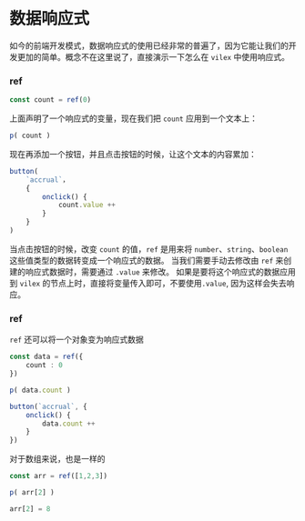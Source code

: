 # 数据响应式

如今的前端开发模式，数据响应式的使用已经非常的普遍了，因为它能让我们的开发更加的简单。概念不在这里说了，直接演示一下怎么在 `vilex` 中使用响应式。

### ref

```typescript
const count = ref(0)
```

上面声明了一个响应式的变量，现在我们把 `count` 应用到一个文本上：

```typescript
p( count )
```

现在再添加一个按钮，并且点击按钮的时候，让这个文本的内容累加：

```typescript
button(
    `accrual`，
    {
        onclick() {
            count.value ++
        }
    }
)
```

当点击按钮的时候，改变 `count` 的值，`ref` 是用来将 `number`、`string`、`boolean` 这些值类型的数据转变成一个响应式的数据。
当我们需要手动去修改由 `ref` 来创建的响应式数据时，需要通过 `.value` 来修改。 
如果是要将这个响应式的数据应用到 `vilex` 的节点上时，直接将变量传入即可，不要使用`.value`, 因为这样会失去响应。


### ref

`ref` 还可以将一个对象变为响应式数据

```typescript
const data = ref({
    count : 0
})

p( data.count )

button(`accrual`, {
    onclick() {
        data.count ++
    }
})
```

对于数组来说，也是一样的

```typescript
const arr = ref([1,2,3])

p( arr[2] )

arr[2] = 8
```
